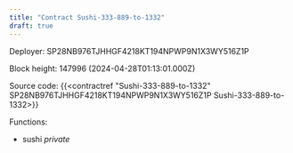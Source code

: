 ```yaml
---
title: "Contract Sushi-333-889-to-1332"
draft: true
---
```

Deployer: SP28NB976TJHHGF4218KT194NPWP9N1X3WY516Z1P


 



Block height: 147996 (2024-04-28T01:13:01.000Z)

Source code: {{<contractref "Sushi-333-889-to-1332" SP28NB976TJHHGF4218KT194NPWP9N1X3WY516Z1P Sushi-333-889-to-1332>}}

Functions:

* sushi _private_
